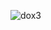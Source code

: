 ![dox3](https://user-images.githubusercontent.com/98829965/153704822-2bf9efa4-b320-4fd5-b99e-f9cf32b214d4.png)
